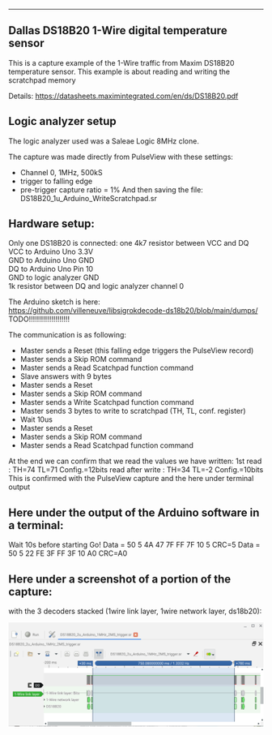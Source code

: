 -----------------------------------------------------------
Dallas DS18B20 1-Wire digital temperature sensor
-------------------------------------------------------------------------------

This is a capture example of the 1-Wire traffic from Maxim DS18B20 temperature sensor.
This example is about reading and writing the scratchpad memory

Details:
https://datasheets.maximintegrated.com/en/ds/DS18B20.pdf

Logic analyzer setup
--------------------

The logic analyzer used was a Saleae Logic 8MHz clone.

The capture was made directly from PulseView with these settings:
- Channel 0, 1MHz, 500kS
- trigger to falling edge  
- pre-trigger capture ratio = 1%
And then saving the file: DS18B20_1u_Arduino_WriteScratchpad.sr

Hardware setup:
--------------

Only one DS18B20 is connected:
one 4k7 resistor between VCC and DQ  
VCC to Arduino Uno 3.3V  
GND to Arduino Uno GND  
DQ to Arduino Uno Pin 10  
GND to logic analyzer GND  
1k resistor between DQ and logic analyzer channel 0  

The Arduino sketch is here:  
https://github.com/villeneuve/libsigrokdecode-ds18b20/blob/main/dumps/ TODO!!!!!!!!!!!!!!!!!!!!

The communication is as following:
 - Master sends a Reset (this falling edge triggers the PulseView record)
 - Master sends a Skip ROM command
 - Master sends a Read Scatchpad function command
 - Slave answers with 9 bytes
 - Master sends a Reset
 - Master sends a Skip ROM command
 - Master sends a Write Scatchpad function command
 - Master sends 3 bytes to write to scratchpad (TH, TL, conf. register)
 - Wait 10us
 - Master sends a Reset
 - Master sends a Skip ROM command
 - Master sends a Read Scatchpad function command
 
 At the end we can confirm that we read the values we have written:
 1st read         : TH=74 TL=71 Config.=12bits
 read after write : TH=34 TL=-2 Config.=10bits
 This is confirmed with the PulseView capture and the here under terminal output

Here under the output of the Arduino software in a terminal:
------------------------------------------------------------

Wait 10s before starting
Go!
Data = 50 5 4A 47 7F FF 7F 10 5  CRC=5
Data = 50 5 22 FE 3F FF 3F 10 A0  CRC=A0

Here under a screenshot of a portion of the capture:
----------------------------------------------------
with the 3 decoders stacked (1wire link layer, 1wire network layer, ds18b20):  

 
 <img src="https://github.com/villeneuve/libsigrokdecode-ds18b20/blob/main/screenshots/Screenshot 2021-10-02 11.40.04.png">
